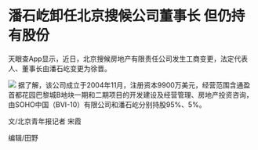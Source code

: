 # 潘石屹卸任北京搜候公司董事长 但仍持有股份

天眼查App显示，近日，北京搜候房地产有限责任公司发生工商变更，法定代表人、董事长由潘石屹变更为徐晋。

![](https://inews.gtimg.com/news_bt/O1E2vt95rhS1Ti-NxjdRz0WH6PdXJUiEY47TJk4aAlZpsAA/1000)
据了解，该公司成立于2004年11月，注册资本9900万美元，经营范围含通盈首都花园巴黎城B地块一期和二期项目的开发建设及经营管理、房地产投资咨询，由SOHO中国（BVI-10）有限公司和潘石屹分别持股95%、5%。

文/北京青年报记者 宋霞

编辑/田野

